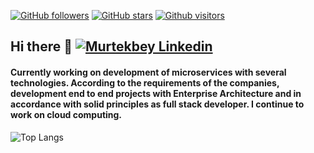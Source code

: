 [![GitHub followers](https://img.shields.io/github/followers/murtekbey?style=social)](https://github.com/murtekbey?tab=followers)
[![GitHub stars](https://img.shields.io/github/stars/murtekbey?style=social)](https://github.com/murtekbey?tab=repositories)
[![Github visitors](https://komarev.com/ghpvc/?username=murtekbey)](https://github.com/murtekbey)

## Hi there 👋 <a href="https://www.linkedin.com/in/murtekbey/" target="_blank" rel="nofollow"><img alt="Murtekbey Linkedin" src="https://github.com/WaylonWalker/WaylonWalker/raw/main/icon/linkedin.png?raw=true"/></a>

#### Currently working on development of microservices with several technologies. According to the requirements of the companies, development end to end projects with Enterprise Architecture and in accordance with solid principles as full stack developer. I continue to work on cloud computing.

![Top Langs](https://github-readme-stats.vercel.app/api/top-langs/?username=murtekbey&layout=compact&theme=dark&hide_border=true)

